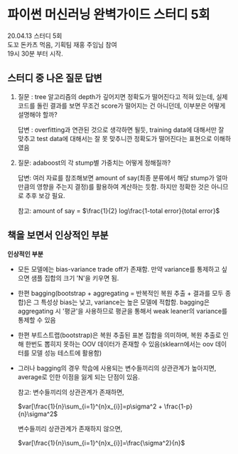 # 파이썬 머신러닝 완벽가이드 스터디 5회
20.04.13 스터디 5회   
도꼬 돈카츠 먹음, 기획팀 재홍 주임님 참여   
19시 30분 부터 시작. 


## 스터디 중 나온 질문 답변
1.	질문 : tree 알고리즘의 depth가 깊어지면 정확도가 떨어진다고 적혀 있는데, 실제 코드를 돌린 결과를 보면 무조건 score가 떨어지는 건 아니던데, 이부분은 어떻게 설명해야 할까?
   
	답변 : overfitting과 연관된 것으로 생각하면 될듯, training data에 대해서만 잘 맞추고 test data에 대해서는 잘 못 맞추니깐 정확도가 떨어진다는 표현으로 이해하였음
   
2.	질문: adaboost의 각 stump별 가중치는 어떻게 정해질까?
	
	답변: 여러 자료를 참조해보면 amount of say(최종 분류에서 해당 stump가 얼마만큼의 영향을 주는지 결정)를 활용하여 계산하는 듯함. 하지만 정확한 것은 아니므로 추후 보강 필요.
	
	참고: amount of say = $\frac{1}{2} log\frac{1-total error}{total error}$
   
## 책을 보면서 인상적인 부분
**인상적인 부분** 

- 모든 모델에는 bias-variance trade off가 존재함. 만약 variance를 통제하고 싶으면 샘플 집합의 크기 'N'을 키우면 됨.
- 한편 bagging(bootstrap + aggregating = 반복적인 복원 추출 + 결과를 모두 종합)은 그 특성상 bias는 낮고, variance는 높은 모델에 적합함. bagging은 aggregating 시 '평균'을 사용하므로 평균을 통해서 weak leaner의 variance를 통제할 수 있음
- 한편 부트스트랩(bootstrap)은 복원 추출된 표본 집합을 의미하며, 복원 추출로 인해 한번도 뽑히지 못하는 OOV 데이터가 존재할 수 있음(sklearn에서는 oov 데이터를 모델 성능 테스트에 활용함)
- 그러나 bagging의 경우 학습에 사용되는 변수들끼리의 상관관계가 높아지면, average로 인한 이점을 잃게 되는 단점이 있음.

	참고: 변수들끼리의 상관관계가 존재하면,
	
	$var[\frac{1}{n}\sum_{i=1}^{n}x_{i}]=p\sigma^2 + \frac{1-p}{n}\sigma^2$
		
	변수들끼리 상관관계가 존재하지 않으면,
	
	$var[\frac{1}{n}\sum_{i=1}^{n}x_{i}]=\frac{\sigma^2}{n}$	
	
		